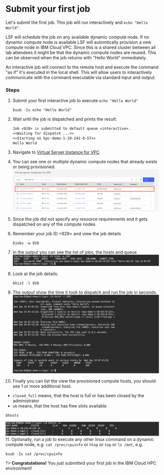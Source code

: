 # Submit your first job

Let's submit the first job. This job will run interactively and `echo "Hello World"`.

LSF will schedule the job on any available dynamic compute node. If no dynamic compute node is available LSF will automtically provision a new compute node in IBM Cloud VPC. Since this is a shared cluster between all lab attendees it might be that the dynamic compute nodes are reused. This can be observed when the job returns with "Hello World" immediately.

An interactive job will connect to the remote host and execute the command "as if" it's executed in the local shell. This will allow users to interactively communicate with the command executable via standard input and output.

### Steps
1. Submit your first interactive job to execute `echo "Hello World"`
   ``` 
   bsub -Is echo "Hello World"
   ```
2. Wait until the job is dispatched and prints the result:
   ```
   Job <928> is submitted to default queue <interactive>.
   <<Waiting for dispatch ...>>
   <<Starting on hpc-demo-1-10-241-0-57>>
   Hello World
   ```
3. Navigate to [Virtual Server Instance for VPC](https://cloud.ibm.com/vpc-ext/compute/vs)
4. You can see one or multiple dynamic compute nodes that already exists or being provisioned.
   ![](./images/30-first-vsi.png ':size=600')
5. Since the job did not specify any resource requirements and it gets dispatched on any of the compute nodes. 
6. Remember your job ID <928> and view the job details
   ```
   bjobs -w 928
   ```
7. In the output you can see the list of jobs, the hosts and queue
   ![](./images/30-bjobs.png ':size=600')
8. Look at the job details.
   ```
   bhist -l 928
   ```
9. The output show the time it took to dispatch and run the job in seconds.
   ![](./images/30-bhist.png ':size=600')

10. Finally you can list the view the provisioned compute hosts, you should see 1 or more additional host.
   - `closed_full` means, that the host is full or has been closed by the administrator
   - `ok` means, that the host has free slots available
   ```
   bhosts
   ```
   ![](./images/30-bhosts.png ':size=600')
11. Optionally, run a job to execute any other linux command on a dynamic compute node, e.g. `cat /proc/cpuinfo` or `htop` or `top` or `ls /mnt`, e.g.
   ``` 
   bsub -Is cat /proc/cpuinfo
   ```

   

?> **Congratulations!** You just submitted your first job in the IBM Cloud HPC environment!
